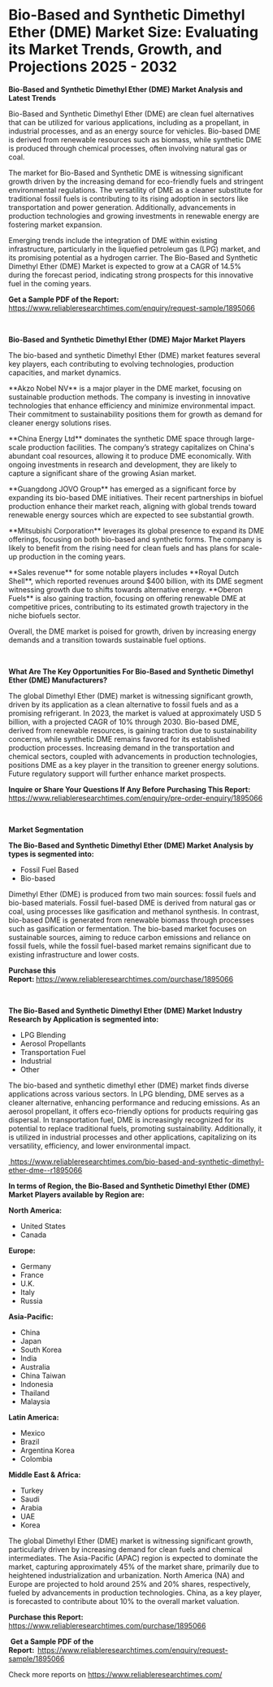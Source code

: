 <p><h1>Bio-Based and Synthetic Dimethyl Ether (DME) Market Size: Evaluating its Market Trends, Growth, and Projections 2025 - 2032</h1></p><p><strong>Bio-Based and Synthetic Dimethyl Ether (DME) Market Analysis and Latest Trends</strong></p>
<p><p>Bio-Based and Synthetic Dimethyl Ether (DME) are clean fuel alternatives that can be utilized for various applications, including as a propellant, in industrial processes, and as an energy source for vehicles. Bio-based DME is derived from renewable resources such as biomass, while synthetic DME is produced through chemical processes, often involving natural gas or coal. </p><p>The market for Bio-Based and Synthetic DME is witnessing significant growth driven by the increasing demand for eco-friendly fuels and stringent environmental regulations. The versatility of DME as a cleaner substitute for traditional fossil fuels is contributing to its rising adoption in sectors like transportation and power generation. Additionally, advancements in production technologies and growing investments in renewable energy are fostering market expansion.</p><p>Emerging trends include the integration of DME within existing infrastructure, particularly in the liquefied petroleum gas (LPG) market, and its promising potential as a hydrogen carrier. The Bio-Based and Synthetic Dimethyl Ether (DME) Market is expected to grow at a CAGR of 14.5% during the forecast period, indicating strong prospects for this innovative fuel in the coming years.</p></p>
<p><strong>Get a Sample PDF of the Report:&nbsp;</strong> <a href="https://www.reliableresearchtimes.com/enquiry/request-sample/1895066?utm_campaign=2196&utm_medium=2&utm_source=Github&utm_content=ia&utm_term=28032025&utm_id=bio-based-and-synthetic-dimethyl-ether-dme">https://www.reliableresearchtimes.com/enquiry/request-sample/1895066</a></p>
<p>&nbsp;</p>
<p><strong>Bio-Based and Synthetic Dimethyl Ether (DME) Major Market Players</strong></p>
<p><p>The bio-based and synthetic Dimethyl Ether (DME) market features several key players, each contributing to evolving technologies, production capacities, and market dynamics. </p><p>**Akzo Nobel NV** is a major player in the DME market, focusing on sustainable production methods. The company is investing in innovative technologies that enhance efficiency and minimize environmental impact. Their commitment to sustainability positions them for growth as demand for cleaner energy solutions rises.</p><p>**China Energy Ltd** dominates the synthetic DME space through large-scale production facilities. The company’s strategy capitalizes on China's abundant coal resources, allowing it to produce DME economically. With ongoing investments in research and development, they are likely to capture a significant share of the growing Asian market.</p><p>**Guangdong JOVO Group** has emerged as a significant force by expanding its bio-based DME initiatives. Their recent partnerships in biofuel production enhance their market reach, aligning with global trends toward renewable energy sources which are expected to see substantial growth.</p><p>**Mitsubishi Corporation** leverages its global presence to expand its DME offerings, focusing on both bio-based and synthetic forms. The company is likely to benefit from the rising need for clean fuels and has plans for scale-up production in the coming years.</p><p>**Sales revenue** for some notable players includes **Royal Dutch Shell**, which reported revenues around $400 billion, with its DME segment witnessing growth due to shifts towards alternative energy. **Oberon Fuels** is also gaining traction, focusing on offering renewable DME at competitive prices, contributing to its estimated growth trajectory in the niche biofuels sector.</p><p>Overall, the DME market is poised for growth, driven by increasing energy demands and a transition towards sustainable fuel options.</p></p>
<p>&nbsp;</p>
<p><strong>What Are The Key Opportunities For Bio-Based and Synthetic Dimethyl Ether (DME) Manufacturers?</strong></p>
<p><p>The global Dimethyl Ether (DME) market is witnessing significant growth, driven by its application as a clean alternative to fossil fuels and as a promising refrigerant. In 2023, the market is valued at approximately USD 5 billion, with a projected CAGR of 10% through 2030. Bio-based DME, derived from renewable resources, is gaining traction due to sustainability concerns, while synthetic DME remains favored for its established production processes. Increasing demand in the transportation and chemical sectors, coupled with advancements in production technologies, positions DME as a key player in the transition to greener energy solutions. Future regulatory support will further enhance market prospects.</p></p>
<p><strong>Inquire or Share Your Questions If Any Before Purchasing This Report:</strong> <a href="https://www.reliableresearchtimes.com/enquiry/pre-order-enquiry/1895066?utm_campaign=2196&utm_medium=2&utm_source=Github&utm_content=ia&utm_term=28032025&utm_id=bio-based-and-synthetic-dimethyl-ether-dme">https://www.reliableresearchtimes.com/enquiry/pre-order-enquiry/1895066</a></p>
<p>&nbsp;</p>
<p><strong>Market Segmentation</strong></p>
<p><strong>The Bio-Based and Synthetic Dimethyl Ether (DME) Market Analysis by types is segmented into:</strong></p>
<p><ul><li>Fossil Fuel Based</li><li>Bio-based</li></ul></p>
<p><p>Dimethyl Ether (DME) is produced from two main sources: fossil fuels and bio-based materials. Fossil fuel-based DME is derived from natural gas or coal, using processes like gasification and methanol synthesis. In contrast, bio-based DME is generated from renewable biomass through processes such as gasification or fermentation. The bio-based market focuses on sustainable sources, aiming to reduce carbon emissions and reliance on fossil fuels, while the fossil fuel-based market remains significant due to existing infrastructure and lower costs.</p></p>
<p><strong>Purchase this Report:&nbsp;</strong><a href="https://www.reliableresearchtimes.com/purchase/1895066?utm_campaign=2196&utm_medium=2&utm_source=Github&utm_content=ia&utm_term=28032025&utm_id=bio-based-and-synthetic-dimethyl-ether-dme">https://www.reliableresearchtimes.com/purchase/1895066</a></p>
<p>&nbsp;</p>
<p><strong>The Bio-Based and Synthetic Dimethyl Ether (DME) Market Industry Research by Application is segmented into:</strong></p>
<p><ul><li>LPG Blending</li><li>Aerosol Propellants</li><li>Transportation Fuel</li><li>Industrial</li><li>Other</li></ul></p>
<p><p>The bio-based and synthetic dimethyl ether (DME) market finds diverse applications across various sectors. In LPG blending, DME serves as a cleaner alternative, enhancing performance and reducing emissions. As an aerosol propellant, it offers eco-friendly options for products requiring gas dispersal. In transportation fuel, DME is increasingly recognized for its potential to replace traditional fuels, promoting sustainability. Additionally, it is utilized in industrial processes and other applications, capitalizing on its versatility, efficiency, and lower environmental impact.</p></p>
<p><a href="https://www.reliableresearchtimes.com/bio-based-and-synthetic-dimethyl-ether-dme--r1895066?utm_campaign=2196&utm_medium=2&utm_source=Github&utm_content=ia&utm_term=28032025&utm_id=bio-based-and-synthetic-dimethyl-ether-dme">&nbsp;https://www.reliableresearchtimes.com/bio-based-and-synthetic-dimethyl-ether-dme--r1895066</a></p>
<p><strong>In terms of Region, the Bio-Based and Synthetic Dimethyl Ether (DME) Market Players available by Region are:</strong></p>
<p>
    <p> <strong> North America: </strong>
        <ul>
            <li>United States</li>
            <li>Canada</li>
        </ul>
        </p> 
    <p> <strong> Europe: </strong>
        <ul>
            <li>Germany</li>
            <li>France</li>
            <li>U.K.</li>
            <li>Italy</li>
            <li>Russia</li>
        </ul>
        </p> 
    <p> <strong> Asia-Pacific: </strong>
        <ul>
            <li>China</li>
            <li>Japan</li>
            <li>South Korea</li>
            <li>India</li>
            <li>Australia</li>
            <li>China Taiwan</li>
            <li>Indonesia</li>
            <li>Thailand</li>
            <li>Malaysia</li>
        </ul>
        </p> 
    <p> <strong> Latin America: </strong>
        <ul>
            <li>Mexico</li>
            <li>Brazil</li>
            <li>Argentina Korea</li>
            <li>Colombia</li>
        </ul>
        </p> 
    <p> <strong> Middle East & Africa: </strong>
        <ul>
            <li>Turkey</li>
            <li>Saudi</li>
            <li>Arabia</li>
            <li>UAE</li>
            <li>Korea</li>
        </ul>
    </p>
    </p>
<p><p>The global Dimethyl Ether (DME) market is witnessing significant growth, particularly driven by increasing demand for clean fuels and chemical intermediates. The Asia-Pacific (APAC) region is expected to dominate the market, capturing approximately 45% of the market share, primarily due to heightened industrialization and urbanization. North America (NA) and Europe are projected to hold around 25% and 20% shares, respectively, fueled by advancements in production technologies. China, as a key player, is forecasted to contribute about 10% to the overall market valuation.</p></p>
<p><strong>Purchase this Report: </strong><a href="https://www.reliableresearchtimes.com/purchase/1895066?utm_campaign=2196&utm_medium=2&utm_source=Github&utm_content=ia&utm_term=28032025&utm_id=bio-based-and-synthetic-dimethyl-ether-dme">https://www.reliableresearchtimes.com/purchase/1895066</a></p>
<p>&nbsp;<strong>Get a Sample PDF of the Report:&nbsp;&nbsp;</strong><a href="https://www.reliableresearchtimes.com/enquiry/request-sample/1895066?utm_campaign=2196&utm_medium=2&utm_source=Github&utm_content=ia&utm_term=28032025&utm_id=bio-based-and-synthetic-dimethyl-ether-dme">https://www.reliableresearchtimes.com/enquiry/request-sample/1895066</a></p>
<p><strong></strong></p>
<p>Check more reports on <a href="https://www.reliableresearchtimes.com/?utm_campaign=2196&utm_medium=2&utm_source=Github&utm_content=ia&utm_term=28032025&utm_id=bio-based-and-synthetic-dimethyl-ether-dme">https://www.reliableresearchtimes.com/</a></p>